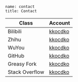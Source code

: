 ```
name: contact
title: Contact
```

|Class|Account|
|-|-|
|Bilibili|[kkocdko](https://space.bilibili.com/22587059)|
|Zhihu|[kkocdko](https://zhihu.com/people/kkocdko)|
|WuYou|[kkocdko](http://wuyou.net?730300)|
|GitHub|[kkocdko](https://github.com/kkocdko)|
|Greasy Fork|[kkocdko](https://greasyfork.org/users/197529)|
|Stack Overflow|[kkocdko](https://stackoverflow.com/users/11338291)|
